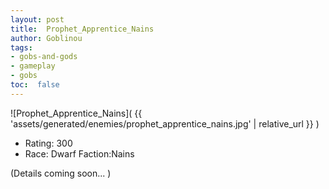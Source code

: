 ```yaml
---
layout: post
title:  Prophet_Apprentice_Nains
author: Goblinou
tags:
- gobs-and-gods
- gameplay
- gobs
toc:  false
---
```


![Prophet_Apprentice_Nains]( {{ 'assets/generated/enemies/prophet_apprentice_nains.jpg' | relative_url }} )
- Rating: 300
- Race: Dwarf  Faction:Nains

(Details coming soon... )